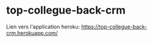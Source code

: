 # top-collegue-back-crm

Lien vers l'application heroku: https://top-collegue-back-crm.herokuapp.com/
